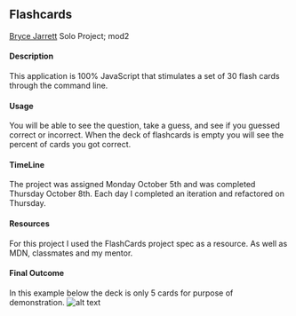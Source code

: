 ## Flashcards
[Bryce Jarrett](https://github.com/brycemara) Solo Project; mod2
#### Description
This application is 100% JavaScript that stimulates a set of 30 flash cards through the command line.

#### Usage
You will be able to see the question, take a guess, and see if you guessed correct or incorrect. When the deck of flashcards is empty you will see the percent of cards you got correct.

#### TimeLine
The project was assigned Monday October 5th and was completed Thursday October 8th. Each day I completed an iteration and refactored on Thursday.

#### Resources
For this project I used the FlashCards project spec as a resource. As well as MDN, classmates and my mentor.

#### Final Outcome
In this example below the deck is only 5 cards for purpose of demonstration.
![alt text](https://media.giphy.com/media/3pORjPX82ynvQi7xYl/giphy.gif)
